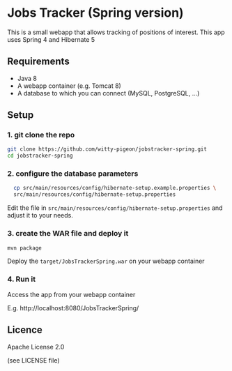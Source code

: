 # Jobs Tracker (Spring version)

This is a small webapp that allows tracking of positions of interest.
This app uses Spring 4 and Hibernate 5

## Requirements
- Java 8
- A webapp container (e.g. Tomcat 8)
- A database to which you can connect (MySQL, PostgreSQL, ...)

## Setup

### 1.  git clone the repo

```sh
git clone https://github.com/witty-pigeon/jobstracker-spring.git
cd jobstracker-spring
```

### 2. configure the database parameters
  ```sh
    cp src/main/resources/config/hibernate-setup.example.properties \
    src/main/resources/config/hibernate-setup.properties
  ```
  Edit the file in
  `src/main/resources/config/hibernate-setup.properties`
  and adjust it to your needs.

### 3. create the WAR file and deploy it
```sh
mvn package
```

Deploy the `target/JobsTrackerSpring.war` on your webapp container

### 4. Run it
Access the app from your webapp container

E.g.
http://localhost:8080/JobsTrackerSpring/


## Licence

Apache License 2.0

(see LICENSE file)
